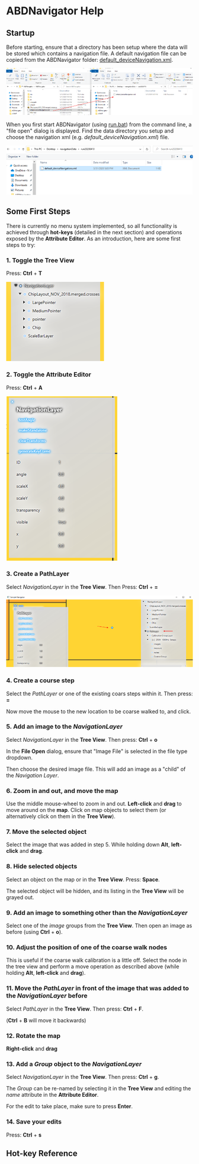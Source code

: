# ABDNavigator Help

## Startup
Before starting, ensure that a directory has been setup where the data will be stored which contains a navigation file.  A default navigation file can be copied from the ABDNavigator folder: [default_deviceNavigation.xml](default_deviceNavigation.xml).

![copy](../images/sn1.PNG)

When you first start ABDNavigator (using [run.bat](run.bat)) from the command line, a "file open" dialog is displayed. Find the data directory you setup and choose the navigation xml (e.g. *default_deviceNavigation.xml*) file. 

![open nav file](../images/sn2.PNG)

## Some First Steps
There is currently no menu system implemented, so all functionality is achieved through **hot-keys** (detailed in the next section) and operations exposed by the **Attribute Editor**.  As an introduction, here are some first steps to try:

### 1. Toggle the **Tree View** 
Press: **Ctrl** + **T**

![Tree View](../images/sn3.PNG)

### 2. Toggle the **Attribute Editor**
Press: **Ctrl** + **A**

![Attribute Editor](../images/sn4.PNG)

### 3. Create a **PathLayer**
Select *NavigationLayer* in the **Tree View**.  Then Press: **Ctrl** + **=**

![PathLayer](../images/sn5.PNG)

### 4. Create a course step
Select the *PathLayer* or one of the existing coars steps within it.  Then press: **=**

Now move the mouse to the new location to be coarse walked to, and click.

### 5. Add an image to the *NavigationLayer*
Select *NavigationLayer* in the **Tree View**.  Then press: **Ctrl** + **o**

In the **File Open** dialog, ensure that "Image File" is selected in the file type dropdown.

Then choose the desired image file.  This will add an image as a "child" of the *Navigation Layer*.

### 6. Zoom in and out, and move the map
Use the middle mouse-wheel to zoom in and out.  **Left-click** and **drag** to move around on the **map**.  Click on map objects to select them (or alternatively click on them in the **Tree View**).

### 7. Move the selected object
Select the image that was added in step 5.  While holding down **Alt**, **left-click** and **drag**.  

### 8. Hide selected objects
Select an object on the map or in the **Tree View**.  Press: **Space**.  

The selected object will be hidden, and its listing in the **Tree View** will be grayed out.

### 9. Add an image to something other than the *NavigationLayer*
Select one of the *image* groups from the **Tree View**.  Then open an image as before (using **Ctrl** + **o**).

### 10. Adjust the position of one of the coarse walk nodes
This is useful if the coarse walk calibration is a little off.  Select the node in the tree view and perform a move operation as described above (while holding **Alt**, **left-click** and **drag**).

### 11. Move the *PathLayer* in front of the image that was added to the *NavigationLayer* before
Select *PathLayer* in the **Tree View**.  Then press: **Ctrl** + **F**.

(**Ctrl** + **B** will move it backwards)

### 12. Rotate the map
**Right-click** and **drag**

### 13. Add a *Group* object to the *NavigationLayer*
Select *NavigationLayer* in the **Tree View**.  Then press: **Ctrl** + **g**.

The *Group* can be re-named by selecting it in the **Tree View** and editing the *name* attribute in the **Attribute Editor**.

For the edit to take place, make sure to press **Enter**.

### 14. Save your edits
Press: **Ctrl** + **s**



## Hot-key Reference
